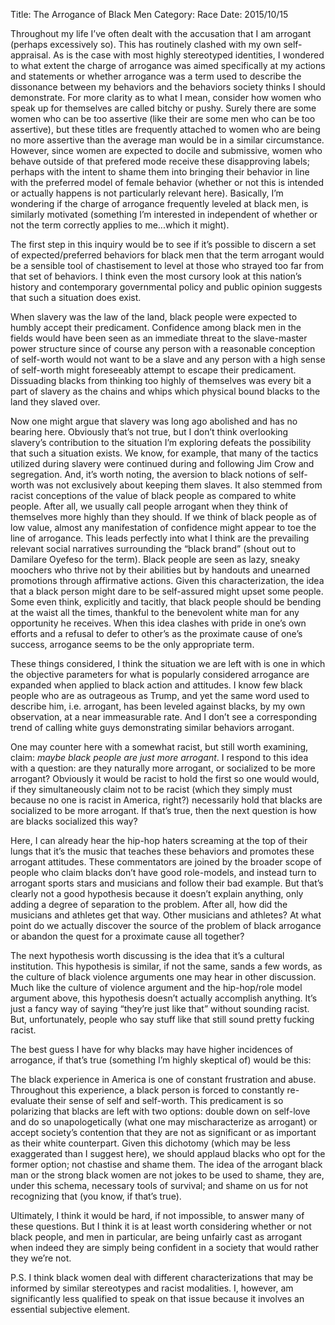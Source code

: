 Title: The Arrogance of Black Men
Category: Race
Date: 2015/10/15

Throughout my life I’ve often dealt with the accusation that I am arrogant (perhaps excessively so). This has routinely clashed with my own self-appraisal. As is the case with most highly stereotyped identities, I wondered to what extent the charge of arrogance was aimed specifically at my actions and statements or whether arrogance was a term used to describe the dissonance between my behaviors and the behaviors society thinks I should demonstrate. For more clarity as to what I mean, consider how women who speak up for themselves are called bitchy or pushy. Surely there are some women who can be too assertive (like their are some men who can be too assertive), but these titles are frequently attached to women who are being no more assertive than the average man would be in a similar circumstance. However, since women are expected to docile and submissive, women who behave outside of that prefered mode receive these disapproving labels; perhaps with the intent to shame them into bringing their behavior in line with the preferred model of female behavior (whether or not this is intended or actually happens is not particularly relevant here). Basically, I’m wondering if the charge of arrogance frequently leveled at black men, is similarly motivated (something I’m interested in independent of whether or not the term correctly applies to me...which it might).

The first step in this inquiry would be to see if it’s possible to discern a set of expected/preferred behaviors for black men that the term arrogant would be a sensible tool of chastisement to level at those who strayed too far from that set of behaviors. I think even the most cursory look at this nation’s history and contemporary governmental policy and public opinion suggests that such a situation does exist.

When slavery was the law of the land, black people were expected to humbly accept their predicament. Confidence among black men in the fields would have been seen as an immediate threat to the slave-master power structure since of course any person with a reasonable conception of self-worth would not want to be a slave and any person with a high sense of self-worth might foreseeably attempt to escape their predicament. Dissuading blacks from thinking too highly of themselves was every bit a part of slavery as the chains and whips which physical bound blacks to the land they slaved over.

Now one might argue that slavery was long ago abolished and has no bearing here. Obviously that’s not true, but I don’t think overlooking slavery’s contribution to the situation I’m exploring defeats the possibility that such a situation exists. We know, for example, that many of the tactics utilized during slavery were continued during and following Jim Crow and segregation. And, it’s worth noting, the aversion to black notions of self-worth was not exclusively about keeping them slaves. It also stemmed from racist conceptions of the value of black people as compared to white people. After all, we usually call people arrogant when they think of themselves more highly than they should. If we think of black people as of low value, almost any manifestation of confidence might appear to toe the line of arrogance.
This leads perfectly into what I think are the prevailing relevant social narratives surrounding the “black brand” (shout out to Damilare Oyefeso for the term). Black people are seen as lazy, sneaky moochers who thrive not by their abilities but by handouts and unearned promotions through affirmative actions. Given this characterization, the idea that a black person might dare to be self-assured might upset some people. Some even think, explicitly and tacitly, that black people should be bending at the waist all the times, thankful to the benevolent white man for any opportunity he receives. When this idea clashes with pride in one’s own efforts and a refusal to defer to other’s as the proximate cause of one’s success, arrogance seems to be the only appropriate term.

These things considered, I think the situation we are left with is one in which the objective parameters for what is popularly considered arrogance are expanded when applied to black action and attitudes. I know few black people who are as outrageous as Trump, and yet the same word used to describe him, i.e. arrogant, has been leveled against blacks, by my own observation, at a near immeasurable rate. And I don’t see a corresponding trend of calling white guys demonstrating similar behaviors arrogant.

One may counter here with a somewhat racist, but still worth examining, claim: *maybe black people are just more arrogant*. I respond to this idea with a question: are they naturally more arrogant, or socialized to be more arrogant? Obviously it would be racist to hold the first so one would would, if they simultaneously claim not to be racist (which they simply must because no one is racist in America, right?) necessarily hold that blacks are socialized to be more arrogant. If that’s true, then the next question is how are blacks socialized this way?

Here, I can already hear the hip-hop haters screaming at the top of their lungs that it’s the music that teaches these behaviors and promotes these arrogant attitudes. These commentators are joined by the broader scope of people who claim blacks don’t have good role-models, and instead turn to arrogant sports stars and musicians and follow their bad example. But that’s clearly not a good hypothesis because it doesn’t explain anything, only adding a degree of separation to the problem. After all, how did the musicians and athletes get that way. Other musicians and athletes? At what point do we actually discover the source of the problem of black arrogance or abandon the quest for a proximate cause all together?

The next hypothesis worth discussing is the idea that it’s a cultural institution. This hypothesis is similar, if not the same, sands a few words, as the culture of black violence arguments one may hear in other discussion. Much like the culture of violence argument and the hip-hop/role model argument above, this hypothesis doesn’t actually accomplish anything. It’s just a fancy way of saying “they’re just like that” without sounding racist. But, unfortunately, people who say stuff like that still sound pretty fucking racist.

The best guess I have for why blacks may have higher incidences of arrogance, if that’s true (something I’m highly skeptical of) would be this:

The black experience in America is one of constant frustration and abuse. Throughout this experience, a black person is forced to constantly re-evaluate their sense of self and self-worth. This predicament is so polarizing that blacks are left with two options: double down on self-love and do so unapologetically (what one may mischaracterize as arrogant) or accept society’s contention that they are not as significant or as important as their white counterpart. Given this dichotomy (which may be less exaggerated than I suggest here), we should applaud blacks who opt for the former option; not chastise and shame them. The idea of the arrogant black man or the strong black women are not jokes to be used to shame, they are, under this schema, necessary tools of survival; and shame on us for not recognizing that (you know, if that’s true).

Ultimately, I think it would be hard, if not impossible, to answer many of these questions. But I think it is at least worth considering whether or not black people, and men in particular, are being unfairly cast as arrogant when indeed they are simply being confident in a society that would rather they we’re not.

P.S. I think black women deal with different characterizations that may be informed by similar stereotypes and racist modalities. I, however, am significantly less qualified to speak on that issue because it involves an essential subjective element.
 
